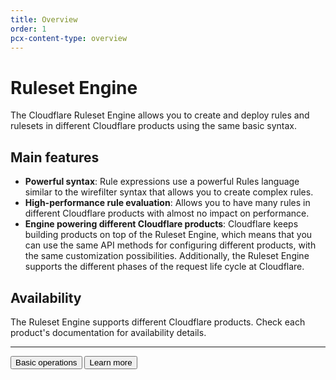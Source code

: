 ```yaml
---
title: Overview
order: 1
pcx-content-type: overview
---
```


# Ruleset Engine

The Cloudflare Ruleset Engine allows you to create and deploy rules and rulesets in different Cloudflare products using the same basic syntax.

## Main features

*   **Powerful syntax**: Rule expressions use a powerful Rules language similar to the wirefilter syntax that allows you to create complex rules.
*   **High-performance rule evaluation**: Allows you to have many rules in different Cloudflare products with almost no impact on performance.
*   **Engine powering different Cloudflare products**: Cloudflare keeps building products on top of the Ruleset Engine, which means that you can use the same API methods for configuring different products, with the same customization possibilities. Additionally, the Ruleset Engine supports the different phases of the request life cycle at Cloudflare.

## Availability

The Ruleset Engine supports different Cloudflare products. Check each product's documentation for availability details.

***

<ButtonGroup>
  <Button type="primary" href="/basic-operations">Basic operations</Button>
  <Button type="secondary" href="/about">Learn more</Button>
</ButtonGroup>

